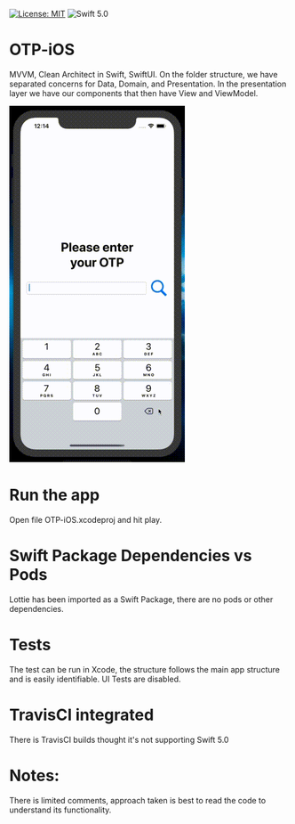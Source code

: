[![License: MIT](https://img.shields.io/badge/License-MIT-yellow.svg)](https://opensource.org/licenses/MIT) ![Swift 5.0](https://img.shields.io/badge/Swift-5.0-orange.svg?style=flat)

# OTP-iOS
MVVM, Clean Architect in Swift, SwiftUI. On the folder structure, we have separated concerns for Data, Domain, and Presentation. In the presentation layer we have our components that then have View and ViewModel.

![Alt text](readmeAssets/demo.gif?raw=true "Demo")

# Run the app
Open file OTP-iOS.xcodeproj and hit play.

# Swift Package Dependencies vs Pods
Lottie has been imported as a Swift Package, there are no pods or other dependencies.

# Tests
The test can be run in Xcode, the structure follows the main app structure and is easily identifiable. UI Tests are disabled.

# TravisCI integrated
There is TravisCI builds thought it's not supporting Swift 5.0

# Notes:
There is limited comments, approach taken is best to read the code to understand its functionality.